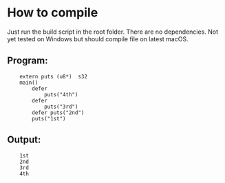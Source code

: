 # How to compile
Just run the build script in the root folder.
There are no dependencies. Not yet tested on Windows but should compile file on latest macOS.

## Program:
        extern puts (u8*)  s32
        main()
            defer
                puts("4th")
            defer
                puts("3rd")
            defer puts("2nd")
            puts("1st")
            
## Output:

        1st
        2nd
        3rd
        4th
